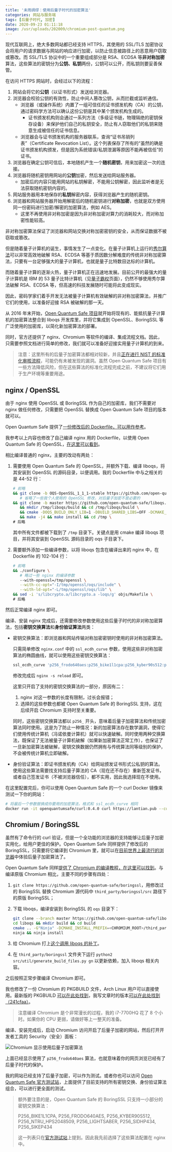 ```yaml
---
title: '未雨绸缪：使用后量子时代的加密算法'
categories: 网站与服务端
tags: [后量子时代, 加密]
date: 2020-09-23 01:11:18
image: /usr/uploads/202009/chromium-post-quantum.png
---
```


现代互联网上，绝大多数网站都已经支持 HTTPS，其使用的 SSL/TLS 加密协议会将用户的请求数据与网站的响应进行加密，以防止信息被路径上的恶意用户窃取或篡改。而 SSL/TLS 协议中的一个重要组成部分是 RSA、ECDSA 等**非对称加密**算法，这些算法的密钥分为**公钥、私钥**两份，公钥可以公开，而私钥则要妥善保管。

在访问 HTTPS 网站时，会经过以下的流程：

1. 网站会将它的**公钥**（以证书形式）发送给浏览器。
2. 浏览器会校验公钥的有效性，防止中间人篡改公钥，从而拦截或监听通信。
   - 浏览器（或操作系统）内置了一组可信任的证书颁发机构（CA）的公钥，通过密码学方法可以确认这份公钥是其中某个颁发机构生成的。
     - 证书颁发机构则会通过一系列方法（多级证书链，物理隔绝的密钥保存设备）来保护他们自己的私钥安全，防止有人窃取他们的私钥来随意生成被信任的证书信息。
   - 浏览器会与证书颁发机构的服务器联系，查询“证书吊销列表”（Certificate Revocation List）。这个列表保存了所有的“虽然的确是证书颁发机构颁发，但是因为系统错误/私钥泄漏等原因不能再被信任”的证书。
3. 浏览器在确定公钥可信后，本地随机产生一个**随机密钥**，用来加密这一次的连接。
4. 浏览器将随机密钥用网站的**公钥**加密，然后发送给网站服务器。
   - 加密后的内容只能用网站的私钥解密，不能用公钥解密，因此监听者是无法获取随机密钥内容的。
5. 网站服务器用本地保存的**私钥**解密内容，获得浏览器产生的随机密钥。
6. 浏览器和网站服务器开始用解密后的随机密钥进行**对称加密**，也就是双方使用同一份密码进行加密/解密的加密算法，例如 AES。
   - 这里不再使用非对称加密是因为非对称加密对算力的消耗较大，而对称加密性能较高。

非对称加密算法保证了浏览器和网站交换对称加密密钥的安全，从而保证数据不被窃取或篡改。

但是随着量子计算机的诞生，事情发生了一点变化。在量子计算机上运行的[秀尔算法](https://zh.wikipedia.org/wiki/%E7%A7%80%E7%88%BE%E6%BC%94%E7%AE%97%E6%B3%95)可以非常高效地破解 RSA、ECDSA 等基于质因数分解难度的传统非对称加密算法，只要有一台足够强大的量子计算机，也就是量子比特数目达标的计算机。

而随着量子计算的逐渐火热，量子计算机正在迅速地发展。目前公开的最强大的量子计算机是 IBM 的 53 量子比特计算机（见[量子霸权](https://zh.wikipedia.org/wiki/%E9%87%8F%E5%AD%90%E9%9C%B8%E6%AC%8A)页面），仍然不够使用秀尔算法破解 RSA、ECDSA 等，但高速的科技发展随时可能将此变成现实。

因此，密码学家们着手开发无法被量子计算机有效破解的非对称加密算法，并推广它们的使用，以准备好迎接 RSA 被破解的那一天。

从 2016 年末开始，[Open Quantum Safe 项目](https://openquantumsafe.org/)就开始将现有的、能抵抗量子计算机的加密算法整合到 liboqs 开发库里，并将它集成到 OpenSSL、BoringSSL 等广泛使用的加密库，以简化新加密算法的部署。

同时，官方还提供了 nginx、Chromium 等软件的编译、集成流程文档。因此，只需要参照文档进行简单的修改，我们就可以准备好迎接实用量子计算机的到来。

> 注意：这里所有的后量子加密算法都相对较新，并且[正在进行 NIST 的标准化审核流程](https://csrc.nist.gov/Projects/post-quantum-cryptography/round-3-submissions)，可能仍有未被发现的漏洞。虽然 Open Quantum Safe 项目有一些方法降低风险，但在这些算法的标准化流程完成之前，不建议将它们用于生产环境等重要用途。

nginx / OpenSSL
---------------

由于 nginx 使用 OpenSSL 或 BoringSSL 作为自己的加密库，我们不需要对 nginx 做任何修改，只需要把 OpenSSL 替换成 Open Quantum Safe 项目的版本就可以。

Open Quantum Safe 提供了[一份修改后的 Dockerfile，可以用作参考](https://github.com/open-quantum-safe/oqs-demos/tree/master/chromium)。

我参考以上内容也修改了自己编译 nginx 用的 Dockerfile，以使用 Open Quantum Safe 的 OpenSSL，[在这里可以看到](https://github.com/xddxdd/dockerfiles/blob/1195fb20a1dfcbcad0fa3c494fe7440841c35963/dockerfiles/nginx/template.Dockerfile)。

相比编译普通的 nginx，主要的改动有两处：

1. 需要使用 Open Quantum Safe 的 OpenSSL，并额外下载、编译 liboqs，将其安装到 OpenSSL 的源码目录，以便调用。我的 Dockerfile 中与之相关的是 44-52 行：

   ```bash
   # 前略
   && git clone -b OQS-OpenSSL_1_1_1-stable https://github.com/open-quantum-safe/openssl.git \
      # 省略了一些我个人使用的 OpenSSL 修改，对后量子加密不是必要的
   && git clone -b master https://github.com/open-quantum-safe/liboqs.git \
      && mkdir /tmp/liboqs/build && cd /tmp/liboqs/build \
      && cmake -DOQS_BUILD_ONLY_LIB=1 -DBUILD_SHARED_LIBS=OFF -DCMAKE_INSTALL_PREFIX=/tmp/openssl/oqs .. \
      && make -j4 && make install && cd /tmp \
   # 后略
   ```

   其中所有文件都被下载到了 `/tmp` 目录下。关键点是用 cmake 编译 liboqs 项目，并将其安装到 OpenSSL 源码目录的 oqs 子目录下。

2. 需要额外添加一些编译参数，以将 liboqs 包含在编译出来的 nginx 中，在 Dockerfile 的 102-104 行：

   ```bash
   # 前略
   && ./configure \
      # 略过一些 nginx 的编译参数
      --with-openssl=/tmp/openssl \
      --with-cc-opt="-I/tmp/openssl/oqs/include" \
      --with-ld-opt="-L/tmp/openssl/oqs/lib" \
   && sed -i 's/libcrypto.a/libcrypto.a -loqs/g' objs/Makefile \
   # 后略
   ```

然后正常编译 nginx 即可。

编译、安装 nginx 完成后，还需要修改参数使用这些后量子时代的非对称加密算法，包括**密钥交换算法**和**身份验证算法**两类：

- 密钥交换算法：即浏览器和网站传输对称加密密钥时使用的非对称加密算法。

  只需简单修改 `nginx.conf` 中的 `ssl_ecdh_curve` 参数，使用这些非对称加密算法的椭圆曲线，就可以使用这些密钥交换算法：

  ```bash
  ssl_ecdh_curve 'p256_frodo640aes:p256_bike1l1cpa:p256_kyber90s512:p256_ntru_hps2048509:p256_lightsaber:p256_sidhp434:p256_sikep434:prime256v1:secp384r1:secp521r1';
  ```

  修改完成后 `nginx -s reload` 即可。

  这里只开启了支持的密钥交换算法的一部分，原因有二：

  1. nginx 对这一参数的长度有限制，过长会报错；
  2. 选择的这些参数也都被 Open Quantum Safe 的 BoringSSL 支持，这在后续开启 Chromium 支持时至关重要。

  同时，这些密钥交换算法都以 `p256_` 开头，意味着后量子加密算法和传统加密算法同时使用。这是为了防止一种情况：新的加密算法存在数学漏洞，使得它们使用传统计算机（冯诺依曼计算机）就可以快速破解。同时使用两种交换算法，既保证了无法被量子计算机破解（如果新加密算法正常工作），也保证了一旦新加密算法被破解，密钥交换数据仍然拥有与传统算法同等级别的保护，不会被传统计算机立即破解。

- 身份验证算法：即证书颁发机构（CA）给网站颁发证书形式公私钥的算法。使用这些算法需要找支持后量子算法的 CA（现在还不存在）重新签发证书，或者自己签发证书（不被浏览器信任），都不实用，因此我选择现在不使用。

在这里配置完后，你可以使用 Open Quantum Safe 的一个 curl Docker 镜像来测试一下你的网站：

```bash
# 将最后一个参数替换成你要用的加密算法，格式和 ssl_ecdh_curve 相同
docker run -it openquantumsafe/curl:0.4.0 curl https://lantian.pub --curves p256_frodo640aes
```

Chromium / BoringSSL
--------------------

虽然有了命令行的 curl 验证，但是一个全功能的浏览器的支持能够让后量子加密实用化，给用户更佳的保护。Open Quantum Safe 同样提供了修改后的 BoringSSL，只需要将它编译到 Chromium 里，就可以在[目前世界上最流行的浏览器](https://gs.statcounter.com/browser-market-share)中体验后量子加密算法了。

Open Quantum Safe 同样[提供了 Chromium 的编译教程，在这里可以找到](https://github.com/open-quantum-safe/oqs-demos/tree/master/chromium)。与编译原版 Chromium 相比，主要不同的步骤有四处：

1. `git clone https://github.com/open-quantum-safe/boringssl`，用修改过的 BoringSSL 替换 Chromium 源代码中 `third_party/boringssl/src` 路径下的原版 BoringSSL；
2. 下载 liboqs，编译安装到 BoringSSL 的 `oqs` 目录下：

   ```bash
   git clone --branch master https://github.com/open-quantum-safe/liboqs.git
   cd liboqs && mkdir build && cd build
   cmake .. -G"Ninja" -DCMAKE_INSTALL_PREFIX=<CHROMIUM_ROOT>/third_party/boringssl/src/oqs -DOQS_USE_OPENSSL=OFF
   ninja && ninja install
   ```

3. 给 Chromium 打上[这个调用 liboqs 的补丁](https://github.com/open-quantum-safe/oqs-demos/raw/master/chromium/oqs-mods.patch)。
4. 在 `third_party/boringssl` 文件夹下运行 `python2 src/util/generate_build_files.py gn` 以更新依赖，加入 liboqs 相关内容。

之后按照正常步骤编译 Chromium 即可。

我也修改了一份 Chromium 的 PKGBUILD 文件，Arch Linux 用户可以直接使用。最新版的 PKGBUILD [可以在此处找到](https://github.com/xddxdd/pkgbuild/tree/master/chromium-vaapi-oqs)，我写文章时的版本[可以在此处找到（241cfaa）](https://github.com/xddxdd/pkgbuild/tree/241cfaad1d4e0c245efdfb345d9245ef57a07c82/chromium-vaapi-oqs)。

> 注意编译 Chromium 是个非常漫长的过程，我的 i7-7700HQ 花了 8 个小时。如果你的 CPU 更弱，请做好等上一整天的准备。

编译、安装完成后，启动 Chromium 访问开启了后量子加密的网站，然后打开开发者工具的 Security（安全）面板：

![Chromium 显示使用后量子加密算法](../../../../usr/uploads/202009/chromium-post-quantum.png)

上面已经显示使用了 `p256_frodo640aes` 算法，也就意味着你的网页浏览已经有了后量子时代的保护。

我的网站已经支持了后量子加密，可以作为测试。或者你也可以访问 [Open Quantum Safe 官方测试站](https://test.openquantumsafe.org/)，上面提供了目前支持的所有密钥交换、身份验证算法组合，可以进行更全面的测试。

> 额外要注意的是，Open Quantum Safe 的 BoringSSL 只支持一小部分的密钥交换算法：
>
> P256_BIKE1L1CPA, P256_FRODO640AES, P256_KYBER90S512, P256_NTRU_HPS2048509, P256_LIGHTSABER, P256_SIDHP434, P256_SIKEP434
>
> 这一列表只在[官方测试站](https://test.openquantumsafe.org/)上提到。因此我先前选择了这些算法配置在 nginx 中。
